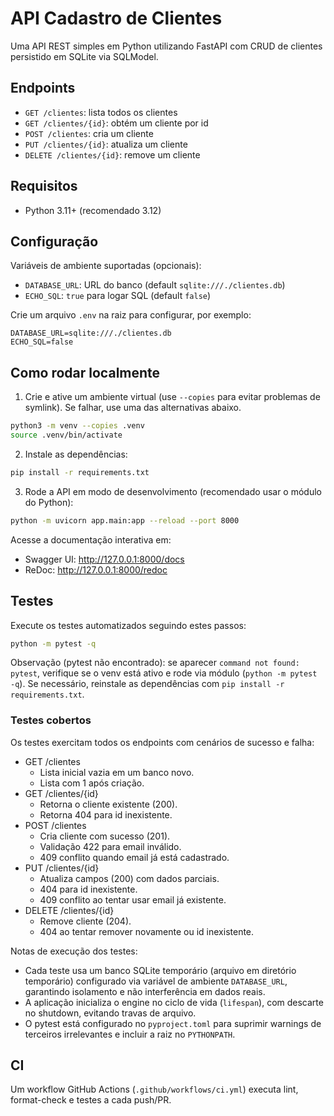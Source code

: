 # API Cadastro de Clientes

Uma API REST simples em Python utilizando FastAPI com CRUD de clientes persistido em SQLite via SQLModel.

## Endpoints

- `GET /clientes`: lista todos os clientes
- `GET /clientes/{id}`: obtém um cliente por id
- `POST /clientes`: cria um cliente
- `PUT /clientes/{id}`: atualiza um cliente
- `DELETE /clientes/{id}`: remove um cliente

## Requisitos

- Python 3.11+ (recomendado 3.12)

## Configuração

Variáveis de ambiente suportadas (opcionais):

- `DATABASE_URL`: URL do banco (default `sqlite:///./clientes.db`)
- `ECHO_SQL`: `true` para logar SQL (default `false`)

Crie um arquivo `.env` na raiz para configurar, por exemplo:

```
DATABASE_URL=sqlite:///./clientes.db
ECHO_SQL=false
```

## Como rodar localmente

1. Crie e ative um ambiente virtual (use `--copies` para evitar problemas de symlink). Se falhar, use uma das alternativas abaixo.

```bash
python3 -m venv --copies .venv
source .venv/bin/activate
```

2. Instale as dependências:

```bash
pip install -r requirements.txt
```

3. Rode a API em modo de desenvolvimento (recomendado usar o módulo do Python):

```bash
python -m uvicorn app.main:app --reload --port 8000
```

Acesse a documentação interativa em:
- Swagger UI: http://127.0.0.1:8000/docs
- ReDoc: http://127.0.0.1:8000/redoc

## Testes

Execute os testes automatizados seguindo estes passos:

```bash
python -m pytest -q
```

Observação (pytest não encontrado): se aparecer `command not found: pytest`, verifique se o venv está ativo e rode via módulo (`python -m pytest -q`). Se necessário, reinstale as dependências com `pip install -r requirements.txt`.

### Testes cobertos

Os testes exercitam todos os endpoints com cenários de sucesso e falha:

- GET /clientes
	- Lista inicial vazia em um banco novo.
	- Lista com 1 após criação.
- GET /clientes/{id}
	- Retorna o cliente existente (200).
	- Retorna 404 para id inexistente.
- POST /clientes
	- Cria cliente com sucesso (201).
	- Validação 422 para email inválido.
	- 409 conflito quando email já está cadastrado.
- PUT /clientes/{id}
	- Atualiza campos (200) com dados parciais.
	- 404 para id inexistente.
	- 409 conflito ao tentar usar email já existente.
- DELETE /clientes/{id}
	- Remove cliente (204).
	- 404 ao tentar remover novamente ou id inexistente.

Notas de execução dos testes:
- Cada teste usa um banco SQLite temporário (arquivo em diretório temporário) configurado via variável de ambiente `DATABASE_URL`, garantindo isolamento e não interferência em dados reais.
- A aplicação inicializa o engine no ciclo de vida (`lifespan`), com descarte no shutdown, evitando travas de arquivo.
- O pytest está configurado no `pyproject.toml` para suprimir warnings de terceiros irrelevantes e incluir a raiz no `PYTHONPATH`.



## CI

Um workflow GitHub Actions (`.github/workflows/ci.yml`) executa lint, format-check e testes a cada push/PR.
